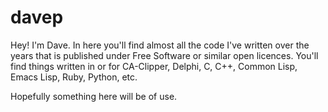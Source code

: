 # davep

Hey! I'm Dave. In here you'll find almost all the code I've written over the
years that is published under Free Software or similar open licences. You'll
find things written in or for CA-Clipper, Delphi, C, C++, Common Lisp, Emacs
Lisp, Ruby, Python, etc.

Hopefully something here will be of use.

[//]: # (README.md ends here)

